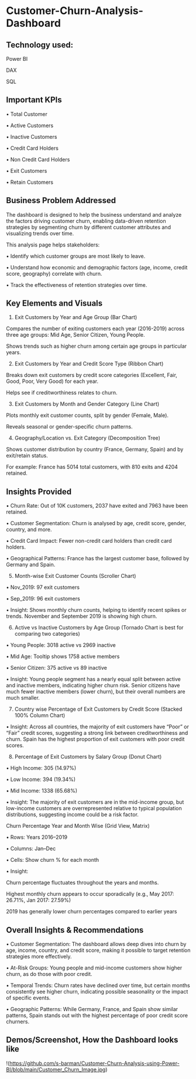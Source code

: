 # Customer-Churn-Analysis-Dashboard
## Technology used:
Power BI

DAX

SQL
## Important KPIs 
•	Total Customer

•	Active Customers

•	Inactive Customers

•	Credit Card Holders

•	Non Credit Card Holders

•	Exit Customers

•	Retain Customers

## Business Problem Addressed

The dashboard is designed to help the business understand and analyze the factors driving customer churn, enabling data-driven retention strategies by segmenting churn by different customer attributes and visualizing trends over time.

This analysis page helps stakeholders:

•	Identify which customer groups are most likely to leave.

•	Understand how economic and demographic factors (age, income, credit score, geography) correlate with churn.

•	Track the effectiveness of retention strategies over time.

## Key Elements and Visuals
1.	Exit Customers by Year and Age Group (Bar Chart)

Compares the number of exiting customers each year (2016-2019) across three age groups: Mid Age, Senior Citizen, Young People.

Shows trends such as higher churn among certain age groups in particular years.

2.	Exit Customers by Year and Credit Score Type (Ribbon Chart)

Breaks down exit customers by credit score categories (Excellent, Fair, Good, Poor, Very Good) for each year.

Helps see if creditworthiness relates to churn.

3.	Exit Customers by Month and Gender Category (Line Chart)
	
Plots monthly exit customer counts, split by gender (Female, Male).

Reveals seasonal or gender-specific churn patterns.

4.	Geography/Location vs. Exit Category (Decomposition Tree)

Shows customer distribution by country (France, Germany, Spain) and by exit/retain status.

For example: France has 5014 total customers, with 810 exits and 4204 retained.

## Insights Provided
•	Churn Rate: Out of 10K customers, 2037 have exited and 7963 have been retained.

•	Customer Segmentation: Churn is analysed by age, credit score, gender, country, and more.

•	Credit Card Impact: Fewer non-credit card holders than credit card holders.

•	Geographical Patterns: France has the largest customer base, followed by Germany and Spain.

5. Month-wise Exit Customer Counts (Scroller Chart)

•	Nov_2019: 97 exit customers

•	Sep_2019: 96 exit customers

•	Insight: Shows monthly churn counts, helping to identify recent spikes or trends. November and September 2019 is showing high churn.

6. Active vs Inactive Customers by Age Group (Tornado Chart is best for comparing two categories)

•	Young People: 3018 active vs 2969 inactive

•	Mid Age: Tooltip shows 1758 active members

•	Senior Citizen: 375 active vs 89 inactive

•	Insight: Young people segment has a nearly equal split between active and inactive members, indicating higher churn risk. Senior citizens have much fewer inactive members (lower churn), but their overall numbers are much smaller.

7. Country wise Percentage of Exit Customers by Credit Score (Stacked 100% Column Chart)

•	Insight: Across all countries, the majority of exit customers have “Poor” or “Fair” credit scores, suggesting a strong link between creditworthiness and churn. Spain has the highest proportion of exit customers with poor credit scores.

8. Percentage of Exit Customers by Salary Group (Donut Chart)
 
•	High Income: 305 (14.97%)

•	Low Income: 394 (19.34%)

•	Mid Income: 1338 (65.68%)

•	Insight: The majority of exit customers are in the mid-income group, but low-income customers are overrepresented relative to typical population distributions, suggesting income could be a risk factor.

Churn Percentage Year and Month Wise (Grid View, Matrix)

•	Rows: Years 2016–2019

•	Columns: Jan–Dec

•	Cells: Show churn % for each month

•	Insight:

Churn percentage fluctuates throughout the years and months.

Highest monthly churn appears to occur sporadically (e.g., May 2017: 26.71%, Jan 2017: 27.59%)

2019 has generally lower churn percentages compared to earlier years

## Overall Insights & Recommendations

•	Customer Segmentation: The dashboard allows deep dives into churn by age, income, country, and credit score, making it possible to target retention strategies more effectively.

•	At-Risk Groups: Young people and mid-income customers show higher churn, as do those with poor credit.

•	Temporal Trends: Churn rates have declined over time, but certain months consistently see higher churn, indicating possible seasonality or the impact of specific events.

•	Geographic Patterns: While Germany, France, and Spain show similar patterns, Spain stands out with the highest percentage of poor credit score churners.

## Demos/Screenshot, How the Dashboard looks like
!(https://github.com/s-barman/Customer-Churn-Analysis-using-Power-BI/blob/main/Customer_Churn_Image.jpg)







